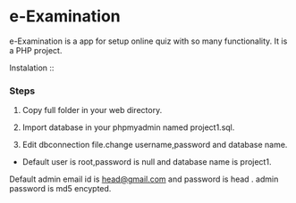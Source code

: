 # e-Examination

e-Examination is a app for setup online quiz with so many functionality.
It is a PHP project.


Instalation ::

### Steps

1. Copy full folder in your web directory.

2. Import database in your phpmyadmin named project1.sql.

3. Edit dbconnection file.change username,password and database name.
- Default user is root,password is null and database name is project1.

Default admin email id is head@gmail.com and password is head .
admin password is md5 encypted.






